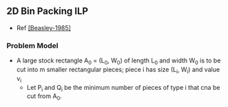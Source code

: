 ## 2D Bin Packing ILP

- Ref [[Beasley-1985]](http://www.jstor.org/stable/170866)


### Problem Model
- A large stock rectangle A<sub>0</sub> = (L<sub>0</sub>, W<sub>0</sub>) of length L<sub>0</sub> and width W<sub>0</sub> is to be cut into m smaller rectangular pieces; piece i has size (L<sub>i</sub>, W<sub>i</sub>) and value v<sub>i</sub>
  - Let P<sub>i</sub> and Q<sub>i</sub> be the minimum number of pieces of type i that cna be cut from A<sub>0</sub>.
